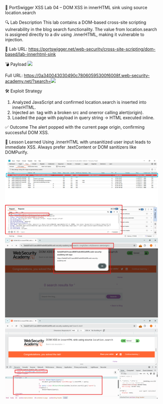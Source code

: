 🧪 PortSwigger XSS Lab 04 – DOM XSS in innerHTML sink using source location.search

🔍 Lab Description
This lab contains a DOM-based cross-site scripting vulnerability in the blog search functionality. The value from location.search is assigned directly to a div using .innerHTML, making it vulnerable to injection.

🔗 Lab URL: https://portswigger.net/web-security/cross-site-scripting/dom-based/lab-innerhtml-sink

💣 Payload
<img src="x" onerror="alert(origin)">

Full URL:
https://0a340043030490c78060595300f6008f.web-security-academy.net/?search=<img src="x" onerror="alert(origin)">

🛠️ Exploit Strategy
1. Analyzed JavaScript and confirmed location.search is inserted into innerHTML.
2. Injected an <img> tag with a broken src and onerror calling alert(origin).
3. Loaded the page with payload in query string → HTML executed inline.

✅ Outcome
The alert popped with the current page origin, confirming successful DOM XSS.

🧠 Lesson Learned
Using .innerHTML with unsanitized user input leads to immediate XSS. Always prefer .textContent or DOM sanitizers like DOMPurify.

![Lab Screenshot](./screenshots/Lab-04-DOM-XSS.png)
![Lab Screenshot](./screenshots/Lab-04-DOM-XSS-1.png)
![Lab Screenshot](./screenshots/Lab-04-DOM-XSS-2.png)